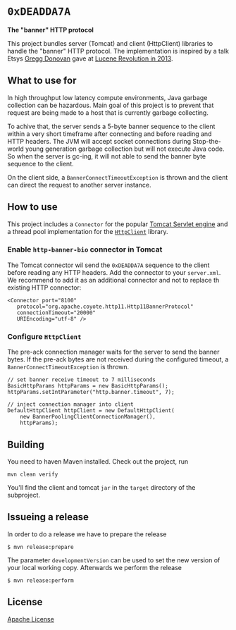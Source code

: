 `0xDEADDA7A`
===========
**The "banner" HTTP protocol**


This project bundles server (Tomcat) and client (HttpClient) libraries to handle the "banner" HTTP protocol. The implementation is inspired by a talk Etsys [Gregg Donovan](https://twitter.com/greggdonovan) gave at [Lucene Revolution in 2013](http://www.slideshare.net/greggny3/living-with-garbage-by-gregg-donovan-at-lucenesolr-revolution-2013).

## What to use for

In high throughput low latency compute environments, Java garbage collection can be hazardous. Main goal of this project is to prevent that request are being made to a host that is currently garbage collecting.

To achive that, the server sends a 5-byte banner sequence to the client within a very short timeframe after connecting and before reading and HTTP headers. The JVM will accept socket connections during Stop-the-world young generation garbage collection but will not execute Java code. So when the server is gc-ing, it will not able to send the banner byte sequence to the client.

On the client side, a `BannerConnectTimeoutException` is thrown and the client can direct the request to another server instance.

## How to use

This project includes a `Connector` for the popular [Tomcat Servlet engine](http://tomcat.apache.org/) and a thread pool implementation for the [`HttpClient`](http://hc.apache.org/httpcomponents-client-ga/) library.

### Enable `http-banner-bio` connector in Tomcat

The Tomcat connector wil send the `0xDEADDA7A` sequence to the client before reading any HTTP headers. Add the connector to your `server.xml`. We recommend to add it as an additional connector and not to replace th existing HTTP connector:

    <Connector port="8100"
       protocol="org.apache.coyote.http11.Http11BannerProtocol" 
       connectionTimeout="20000" 
       URIEncoding="utf-8" />


### Configure `HttpClient`

The pre-ack connection manager waits for the server to send the banner bytes. If the pre-ack bytes are not received during the configured timeout, a  `BannerConnectTimeoutException` is thrown.

    // set banner receive timeout to 7 milliseconds
    BasicHttpParams httpParams = new BasicHttpParams();
    httpParams.setIntParameter("http.banner.timeout", 7);
    
    // inject connection manager into client
    DefaultHttpClient httpClient = new DefaultHttpClient(
        new BannerPoolingClientConnectionManager(), 
        httpParams);

## Building

You need to haven Maven installed. Check out the project, run

    mvn clean verify
    
You'll find the client and tomcat `jar` in the `target` directory of the subproject.

## Issueing a release

In order to do a release we have to prepare the release

    $ mvn release:prepare
    
The parameter `developmentVersion` can be used to set the new version of your local working copy. Afterwards we perform the release

    $ mvn release:perform

## License

[Apache License](LICENSE)